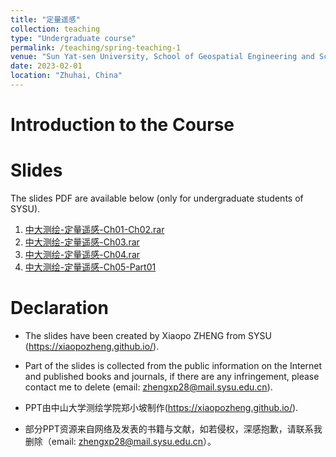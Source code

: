 ```yaml
---
title: "定量遥感"
collection: teaching
type: "Undergraduate course"
permalink: /teaching/spring-teaching-1
venue: "Sun Yat-sen University, School of Geospatial Engineering and Science"
date: 2023-02-01
location: "Zhuhai, China"
---
```

# Introduction to the Course



# Slides
The slides PDF are available below (only for undergraduate students of SYSU).
1. [中大测绘-定量遥感-Ch01-Ch02.rar](../files/quanRS/中大测绘-定量遥感-Ch01-Ch02.rar)
2. [中大测绘-定量遥感-Ch03.rar](../files/quanRS/中大测绘-定量遥感-Ch03.rar)
3. [中大测绘-定量遥感-Ch04.rar](../files/quanRS/中大测绘-定量遥感-Ch04.rar)
4. [中大测绘-定量遥感-Ch05-Part01](../files/quanRS/中大测绘-定量遥感-Ch05-Part01.rar)

# Declaration
- The slides have been created by Xiaopo ZHENG from SYSU (https://xiaopozheng.github.io/).
- Part of the slides is collected from the public information on the Internet and published books and journals, if there are any infringement, please contact me to delete (email: zhengxp28@mail.sysu.edu.cn).

- PPT由中山大学测绘学院郑小坡制作(https://xiaopozheng.github.io/).
- 部分PPT资源来自网络及发表的书籍与文献，如若侵权，深感抱歉，请联系我删除（email: zhengxp28@mail.sysu.edu.cn）。
